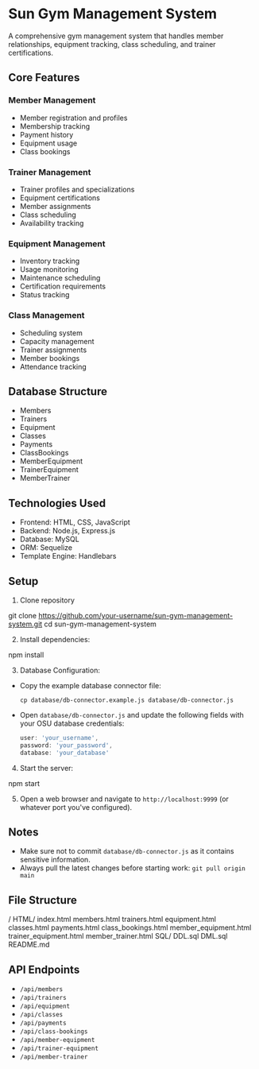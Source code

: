 # Sun Gym Management System

A comprehensive gym management system that handles member relationships, equipment tracking, class scheduling, and trainer certifications.

## Core Features

### Member Management
- Member registration and profiles
- Membership tracking
- Payment history
- Equipment usage
- Class bookings

### Trainer Management
- Trainer profiles and specializations
- Equipment certifications
- Member assignments
- Class scheduling
- Availability tracking

### Equipment Management
- Inventory tracking
- Usage monitoring
- Maintenance scheduling
- Certification requirements
- Status tracking

### Class Management
- Scheduling system
- Capacity management
- Trainer assignments
- Member bookings
- Attendance tracking

## Database Structure
- Members
- Trainers
- Equipment
- Classes
- Payments
- ClassBookings
- MemberEquipment
- TrainerEquipment
- MemberTrainer

## Technologies Used
- Frontend: HTML, CSS, JavaScript
- Backend: Node.js, Express.js
- Database: MySQL
- ORM: Sequelize
- Template Engine: Handlebars

## Setup
1. Clone repository

git clone https://github.com/your-username/sun-gym-management-system.git
cd sun-gym-management-system

2. Install dependencies:

npm install

3. Database Configuration:
- Copy the example database connector file:
  ```
  cp database/db-connector.example.js database/db-connector.js
  ```
- Open `database/db-connector.js` and update the following fields with your OSU database credentials:
  ```javascript
  user: 'your_username',
  password: 'your_password',
  database: 'your_database'
  ```

4. Start the server:

npm start

5. Open a web browser and navigate to `http://localhost:9999` (or whatever port you've configured).

## Notes
- Make sure not to commit `database/db-connector.js` as it contains sensitive information.
- Always pull the latest changes before starting work: `git pull origin main`

## File Structure
/
HTML/
   index.html
   members.html
   trainers.html
   equipment.html
   classes.html
   payments.html
   class_bookings.html
   member_equipment.html
   trainer_equipment.html
   member_trainer.html
SQL/
   DDL.sql
   DML.sql
README.md

## API Endpoints
- `/api/members`
- `/api/trainers`
- `/api/equipment`
- `/api/classes`
- `/api/payments`
- `/api/class-bookings`
- `/api/member-equipment`
- `/api/trainer-equipment`
- `/api/member-trainer`